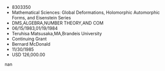 
* 8303350
* Mathematical Sciences: Global Deformations, Holomorphic Automorphic Forms, and Eisenstein Series
* DMS,ALGEBRA,NUMBER THEORY,AND COM
* 06/15/1983,01/19/1984
* Teruhisa Matsusaka,MA,Brandeis University
* Continuing Grant
* Bernard McDonald
* 11/30/1985
* USD 126,000.00

nan
